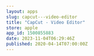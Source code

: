 ```yaml
---
layout: apps
slug: capcut---video-editor
title: "CapCut - Video Editor"
store: apple
app_id: 1500855883
date: 2023-11-04T06:29:46Z
published: 2020-04-14T07:00:00Z
---
```

